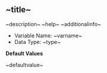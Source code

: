 ## ~title~

~description~
~help~
~additionalinfo~

- Variable Name: ~varname~
- Data Type: ~type~

**Default Values**

~defaultvalue~
